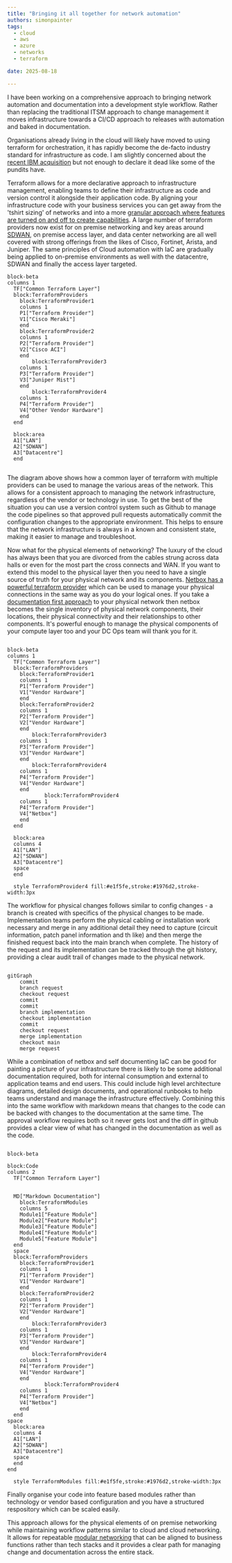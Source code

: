 ```yaml
---
title: "Bringing it all together for network automation"
authors: simonpainter
tags:
  - cloud
  - aws
  - azure
  - networks
  - terraform

date: 2025-08-18

---
```


I have been working on a comprehensive approach to bringing network automation and documentation into a development style workflow. Rather than replacing the traditional ITSM approach to change management it moves infrastructure towards a CI/CD approach to releases with automation and baked in documentation.

<!-- truncate -->

Organisations already living in the cloud will likely have moved to using terraform for orchestration, it has rapidly become the de-facto industry standard for infrastructure as code. I am slightly concerned about the [recent IBM acquisition](https://newsroom.ibm.com/2025-02-27-ibm-completes-acquisition-of-hashicorp,-creates-comprehensive,-end-to-end-hybrid-cloud-platform) but not enough to declare it dead like some of the pundits have.

Terraform allows for a more declarative approach to infrastructure management, enabling teams to define their infrastructure as code and version control it alongside their application code. By aligning your infrastructure code with your business services you can get away from the 'tshirt sizing' of networks and into a more [granular approach where features are turned on and off to create capabilities](modular-networking.md). A large number of terraform providers now exist for on premise networking and key areas around [SDWAN](sdwan-strategic-step-to-ztna.md), on premise access layer, and data center networking are all well covered with strong offerings from the likes of Cisco, Fortinet, Arista, and Juniper. The same principles of Cloud automation with IaC are gradually being applied to on-premise environments as well with the datacentre, SDWAN and finally the access layer targeted.

```mermaid
block-beta
columns 1
  TF["Common Terraform Layer"]
  block:TerraformProviders
    block:TerraformProvider1
    columns 1
    P1["Terraform Provider"]
	V1["Cisco Meraki"]
	end
    block:TerraformProvider2
    columns 1
    P2["Terraform Provider"]
	V2["Cisco ACI"]
	end
        block:TerraformProvider3
    columns 1
    P3["Terraform Provider"]
	V3["Juniper Mist"]
	end
        block:TerraformProvider4
    columns 1
    P4["Terraform Provider"]
	V4["Other Vendor Hardware"]
	end
  end

  block:area
  A1["LAN"]
  A2["SDWAN"]
  A3["Datacentre"]
  end
  
```

The diagram above shows how a common layer of terraform with multiple providers can be used to manage the various areas of the network. This allows for a consistent approach to managing the network infrastructure, regardless of the vendor or technology in use. To get the best of the situation you can use a version control system such as Github to manage the code pipelines so that approved pull requests automatically commit the configuration changes to the appropriate environment. This helps to ensure that the network infrastructure is always in a known and consistent state, making it easier to manage and troubleshoot.

Now what for the physical elements of networking? The luxury of the cloud has always been that you are divorced from the cables strung across data halls or even for the most part the cross connects and WAN. If you want to extend this model to the physical layer then you need to have a single source of truth for your physical network and its components. [Netbox has a powerful terraform provider](netbox-terraform.md) which can be used to manage your physical connections in the same way as you do your logical ones. If you take a [documentation first approach](documentation-first.md) to your physical network then netbox becomes the single inventory of physical network components, their locations, their physical connectivity and their relationships to other components. It's powerful enough to manage the physical components of your compute layer too and your DC Ops team will thank you for it.

```mermaid

block-beta
columns 1
  TF["Common Terraform Layer"]
  block:TerraformProviders
    block:TerraformProvider1
    columns 1
    P1["Terraform Provider"]
	V1["Vendor Hardware"]
	end
    block:TerraformProvider2
    columns 1
    P2["Terraform Provider"]
	V2["Vendor Hardware"]
	end
        block:TerraformProvider3
    columns 1
    P3["Terraform Provider"]
	V3["Vendor Hardware"]
	end
        block:TerraformProvider4
    columns 1
    P4["Terraform Provider"]
	V4["Vendor Hardware"]
	end
            block:TerraformProvider4
    columns 1
    P4["Terraform Provider"]
	V4["Netbox"]
	end
  end

  block:area
  columns 4
  A1["LAN"]
  A2["SDWAN"]
  A3["Datacentre"]
  space
  end

  style TerraformProvider4 fill:#e1f5fe,stroke:#1976d2,stroke-width:3px

```

The workflow for physical changes follows similar to config changes - a branch is created with specifics of the physical changes to be made. Implementation teams perform the physical cabling or installation work necessary and merge in any additional detail they need to capture (circuit information, patch panel information and th like) and then merge the finished request back into the main branch when complete. The history of the request and its implementation can be tracked through the git history, providing a clear audit trail of changes made to the physical network.

```mermaid

gitGraph
    commit
    branch request
    checkout request
    commit
    commit
    branch implementation
    checkout implementation
    commit
    checkout request
    merge implementation
    checkout main
    merge request

```

While a combination of netbox and self documenting IaC can be good for painting a picture of your infrastructure there is likely to be some additional documentation required, both for internal consumption and external to application teams and end users. This could include high level architecture diagrams, detailed design documents, and operational runbooks to help teams understand and manage the infrastructure effectively. Combining this into the same workflow with markdown means that changes to the code can be backed with changes to the documentation at the same time. The approval workflow requires both so it never gets lost and the diff in github provides a clear view of what has changed in the documentation as well as the code.

```mermaid

block-beta

block:Code
columns 2
  TF["Common Terraform Layer"]

  
  MD["Markdown Documentation"]
    block:TerraformModules
    columns 5
    Module1["Feature Module"]
    Module2["Feature Module"]
    Module3["Feature Module"]
    Module4["Feature Module"]
    Module5["Feature Module"]
  end
  space
  block:TerraformProviders
    block:TerraformProvider1
    columns 1
    P1["Terraform Provider"]
	V1["Vendor Hardware"]
	end
    block:TerraformProvider2
    columns 1
    P2["Terraform Provider"]
	V2["Vendor Hardware"]
	end
        block:TerraformProvider3
    columns 1
    P3["Terraform Provider"]
	V3["Vendor Hardware"]
	end
        block:TerraformProvider4
    columns 1
    P4["Terraform Provider"]
	V4["Vendor Hardware"]
	end
            block:TerraformProvider4
    columns 1
    P4["Terraform Provider"]
	V4["Netbox"]
	end
  end
space
  block:area
  columns 4
  A1["LAN"]
  A2["SDWAN"]
  A3["Datacentre"]
  space  
  end
end

  style TerraformModules fill:#e1f5fe,stroke:#1976d2,stroke-width:3px

```

Finally organise your code into feature based modules rather than technology or vendor based configuration and you have a structured respository which can be scaled easily.

This approach allows for the physical elements of on premise networking while maintaining workflow patterns similar to cloud and cloud networking. It allows for repeatable [modular networking](modular-networking.md) that can be aligned to business functions rather than tech stacks and it provides a clear path for managing change and documentation across the entire stack.
